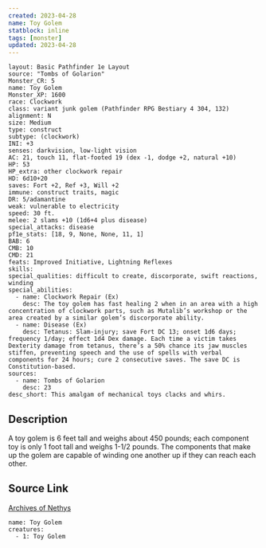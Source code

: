 ```yaml
---
created: 2023-04-28
name: Toy Golem
statblock: inline
tags: [monster]
updated: 2023-04-28
---
```

```statblock
layout: Basic Pathfinder 1e Layout
source: "Tombs of Golarion"
Monster_CR: 5
name: Toy Golem
Monster_XP: 1600
race: Clockwork
class: variant junk golem (Pathfinder RPG Bestiary 4 304, 132)
alignment: N
size: Medium
type: construct
subtype: (clockwork)
INI: +3
senses: darkvision, low-light vision
AC: 21, touch 11, flat-footed 19 (dex -1, dodge +2, natural +10)
HP: 53
HP_extra: other clockwork repair
HD: 6d10+20
saves: Fort +2, Ref +3, Will +2
immune: construct traits, magic
DR: 5/adamantine
weak: vulnerable to electricity
speed: 30 ft.
melee: 2 slams +10 (1d6+4 plus disease)
special_attacks: disease
pf1e_stats: [18, 9, None, None, 11, 1]
BAB: 6
CMB: 10
CMD: 21
feats: Improved Initiative, Lightning Reflexes
skills: 
special_qualities: difficult to create, discorporate, swift reactions, winding
special_abilities:
  - name: Clockwork Repair (Ex)
    desc: The toy golem has fast healing 2 when in an area with a high concentration of clockwork parts, such as Mutalib’s workshop or the area created by a similar golem’s discorporate ability.
  - name: Disease (Ex)
    desc: Tetanus: Slam-injury; save Fort DC 13; onset 1d6 days; frequency 1/day; effect 1d4 Dex damage. Each time a victim takes Dexterity damage from tetanus, there’s a 50% chance its jaw muscles stiffen, preventing speech and the use of spells with verbal components for 24 hours; cure 2 consecutive saves. The save DC is Constitution-based.
sources:
  - name: Tombs of Golarion
    desc: 23
desc_short: This amalgam of mechanical toys clacks and whirs.
```
## Description
A toy golem is 6 feet tall and weighs about 450 pounds; each component toy is only 1 foot tall and weighs 1-1/2 pounds. The components that make up the golem are capable of winding one another up if they can reach each other.
## Source Link
[Archives of Nethys](https://aonprd.com/MonsterDisplay.aspx?ItemName=Toy%20Golem)
```encounter-table
name: Toy Golem
creatures:
  - 1: Toy Golem
```
